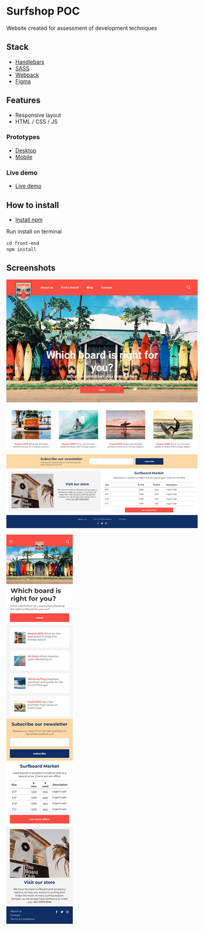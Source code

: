 # Surfshop POC
Website created for assessment of development techniques

## Stack
- [Handlebars](https://handlebarsjs.com/)
- [SASS](https://sass-lang.com/)
- [Webpack](https://webpack.js.org/)
- [Figma](https://www.figma.com/)

## Features
* Responsive layout
* HTML / CSS / JS

### Prototypes
- <a href="https://www.figma.com/file/vH40PCWbpgmLxCuwNmjkQO/Layout?node-id=0%3A1">Desktop</a>
- <a href="https://www.figma.com/file/vH40PCWbpgmLxCuwNmjkQO/Layout?node-id=19%3A19">Mobile</a>

### Live demo
- <a href="https://joaresmiranda.github.io/2019-surfshop-poc/front-end/">Live demo</a>

## How to install
- [Install npm](https://www.npmjs.com/get-npm)

Run install on terminal
```terminal
cd front-end
npm install
```

## Screenshots
![Screenshot Desktop](./design/layout-desktop.png)

![Screenshot Mobile](./design/layout-mobile.png)
